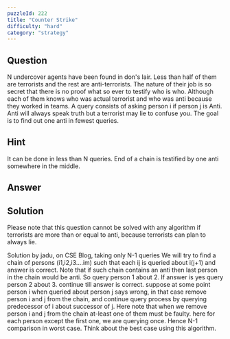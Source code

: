 ```yaml
---
puzzleId: 222
title: "Counter Strike"
difficulty: "hard"
category: "strategy"
---
```


## Question
N undercover agents have been found in don's lair. Less than half of them are terrorists and the rest are anti-terrorists. The nature of their job is so secret that there is no proof what so ever to testify who is who. Although each of them knows who was actual terrorist and who was anti because they worked in teams. A query consists of asking person i if person j is Anti. Anti will always speak truth but a terrorist may lie to confuse you. The goal is to find out one anti in fewest queries.

## Hint
It  can be done in less than N queries. End of a chain is testified by one anti somewhere in the middle.

## Answer


## Solution
Please note that this question cannot be solved with any algorithm if terrorists are more than or equal to anti, because terrorists can plan to always lie.

Solution by jadu, on CSE Blog, taking only N-1 queries
We will try to find a chain of persons (i1,i2,i3....im) such that each ij is queried about i(j+1) and answer is correct. Note that if such chain contains an anti then last person in the chain would be anti. So query person 1 about 2. If answer is yes query person 2 about 3. continue till answer is correct. suppose at some point person i when queried about person j says wrong, in that case remove person i and j from the chain, and continue query process by querying predecessor of i about successor of j. Here note that when we remove person i and j from the chain at-least one of them must be faulty. here for each person except the first one, we are querying once. Hence N-1 comparison in worst case. Think about the best case using this algorithm.
